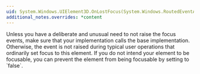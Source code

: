 ```yaml
---
uid: System.Windows.UIElement3D.OnLostFocus(System.Windows.RoutedEventArgs)
additional_notes.overrides: *content
---
```


<p>Unless you have a deliberate and unusual need to not raise the focus events, make sure that your implementation calls the base implementation. Otherwise, the <xref href="System.Windows.UIElement3D.LostFocus"></xref> event is not raised during typical user operations that ordinarily set focus to this element. If you do not intend your element to be focusable, you can prevent the element from being focusable by setting <xref href="System.Windows.UIElement3D.Focusable"></xref> to `false`.</p>


